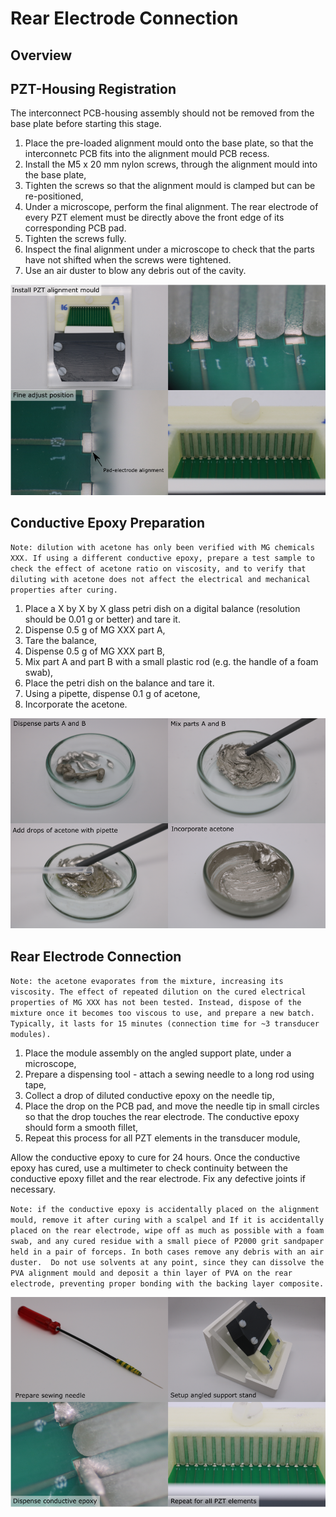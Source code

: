 # Rear Electrode Connection

## Overview

## PZT-Housing Registration
The interconnect PCB-housing assembly should not be removed from the base plate before starting this stage.

1. Place the pre-loaded alignment mould onto the base plate, so that the interconnetc PCB fits into the alignment mould PCB recess.
2. Install the M5 x 20 mm nylon screws, through the alignment mould into the base plate,
3. Tighten the screws so that the alignment mould is clamped but can be re-positioned,
4. Under a microscope, perform the final alignment. The rear electrode of every PZT element must be directly above the front edge of its corresponding PCB pad.
5. Tighten the screws fully.
6. Inspect the final alignment under a microscope to check that the parts have not shifted when the screws were tightened.
7. Use an air duster to blow any debris out of the cavity.

![pzt-housing-registration](img/rear-electrode-connection/pzt-housing-registration.png)

## Conductive Epoxy Preparation

`Note: dilution with acetone has only been verified with MG chemicals XXX. If using a different conductive epoxy, prepare a test sample to check the effect of acetone ratio on viscosity, and to verify that diluting with acetone does not affect the electrical and mechanical properties after curing.`

1. Place a X by X by X glass petri dish on a digital balance (resolution should be 0.01 g or better) and tare it.
2. Dispense 0.5 g of MG XXX part A,
3. Tare the balance,
4. Dispense 0.5 g of MG XXX part B,
5. Mix part A and part B with a small plastic rod (e.g. the handle of a foam swab),
6. Place the petri dish on the balance and tare it.
7. Using a pipette, dispense 0.1 g of acetone,
8. Incorporate the acetone. 

![conductive-epoxy-preparation](img/rear-electrode-connection/conductive-epoxy-preparation.png)


## Rear Electrode Connection

`Note: the acetone evaporates from the mixture, increasing its viscosity. The effect of repeated dilution on the cured electrical properties of MG XXX has not been tested. Instead, dispose of the mixture once it becomes too viscous to use, and prepare a new batch. Typically, it lasts for 15 minutes (connection time for ~3 transducer modules).`

1. Place the module assembly on the angled support plate, under a microscope,
2. Prepare a dispensing tool - attach a sewing needle to a long rod using tape,
3. Collect a drop of diluted conductive epoxy on the needle tip,
4. Place the drop on the PCB pad, and move the needle tip in small circles so that the drop touches the rear electrode. The conductive epoxy should form a smooth fillet,
5. Repeat this process for all PZT elements in the transducer module,

Allow the conductive epoxy to cure for 24 hours. Once the conductive epoxy has cured, use a multimeter to check continuity between the conductive epoxy fillet and the rear electrode. Fix any defective joints if necessary.

`Note: if the conductive epoxy is accidentally placed on the alignment mould, remove it after curing with a scalpel and If it is accidentally placed on the rear electrode, wipe off as much as possible with a foam swab, and any cured residue with a small piece of P2000 grit sandpaper held in a pair of forceps. In both cases remove any debris with an air duster.  Do not use solvents at any point, since they can dissolve the PVA alignment mould and deposit a thin layer of PVA on the rear electrode, preventing proper bonding with the backing layer composite.`

![rear-electrode-connection](img/rear-electrode-connection/rear-electrode-connection.png)




